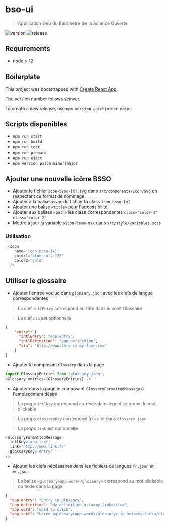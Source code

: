 # bso-ui

> Application web du Baromètre de la Science Ouverte

![version](https://img.shields.io/github/package-json/v/dataesr/bso-ui)
![release](https://github.com/dataesr/bso-ui/actions/workflows/release.yml/badge.svg)

## Requirements

* node > 12

## Boilerplate

This project was bootstrapped with [Create React App](https://github.com/facebook/create-react-app).

The version number follows [semver](https://semver.org/).

To create a new release, use `npm version patch|minor|major`.

## Scripts disponibles

* `npm run start`
* `npm run build`
* `npm run test`
* `npm run prepare`
* `npm run eject`
* `npm version patch|minor|major`

## Ajouter une nouvelle icône BSSO

* Ajouter le fichier `icon-bsso-[x].svg` dans `src/components/Icon/svg` en respectant ce format de nommage
* Ajouter à la balise `<svg>` du fichier la class `icon-bsso-[x]`
* Ajouter une balise `<title>` pour l'accessibilité
* Ajouter aux balises `<path>` les class correspondantes `class="color-1"` `class="color-2"`
* Mettre à jour la variable `$icon-bsso-max` dans `src/style/variables.scss`

### Utilisation 
```js
 <Icon
    name='icon-bsso-[x]'
    color1='blue-soft-125'
    color2='gold'
  />
```

## Utiliser le glossaire

* Ajouter l'entrée voulue dans `glossary.json` avec les clefs de langue correspondantes 

> La clef `intlEntry` correspond au titre dans le volet Glossaire

> La clef `cta` est optionnelle

```json
{
    "entry": {
      "intlEntry": "app.entry",
      "intlDefinition": "app.definition",
      "cta": "http://www.this-is-my-link.com"
    }
}
```

* Ajouter le composant `Glossary` dans la page

```js
import GlossaryEntries from 'glossary.json';
<Glossary entries={GlossaryEntries} />
```

* Ajouter dans la page le composant `GlossaryFormattedMessage` à l'emplacement désiré

> La props `intlKey` correspond au texte dans lequel se trouve le mot clickable

> La props `glossaryKey` correspond à la clef dans `glossary.json`

> La props `link` est optionnelle

```js
<GlossaryFormattedMessage
  intlKey='app.text'
  link='http://www.link.fr'
  glossaryKey='entry'
/>
```

* Ajouter les clefs nécéssaires dans les fichiers de langues `fr.json` et `en.json`

>  La balise `<glossary>app.word</glossary>` correspond au mot clickable du texte dans la page

```json
{
  "app.entry": "Entry in glossary",
  "app.definition": "My definition <cta>my-link</cta>",
  "app.word": "word to click",
  "app.text": "Lorem <glossary>app.word</glossary> ip <cta>my-link</cta> sum."
}
```
